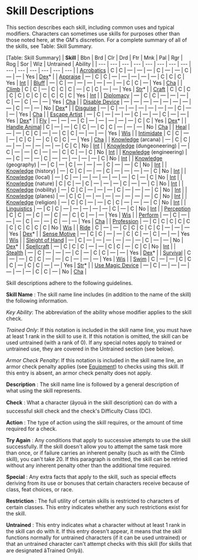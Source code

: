 # Skill Descriptions

This section describes each skill, including common uses and typical modifiers. Characters can sometimes use skills for purposes other than those noted here, at the GM's discretion. For a complete summary of all of the skills, see Table: Skill Summary.

[Table: Skill Summary]
| **Skill** | Bbn | Brd | Clr | Drd | Ftr | Mnk | Pal | Rgr | Rog | Sor | Wiz | Untrained | Ability |
| --- | --- | --- | --- | --- | --- | --- | --- | --- | --- | --- | --- | --- | --- |
| [Acrobatics](skills/acrobatics.html#_acrobatics) | C | C | — | — | — | C | — | — | C | — | — | Yes | [Dex](gettingStarted.html#_dexterity)\* |
| [Appraise](skills/appraise.html#_appraise) | — | C | C | — | — | — | — | — | C | C | C | Yes | [Int](gettingStarted.html#_intelligence) |
| [Bluff](skills/bluff.html#_bluff) | — | C | — | — | — | — | — | — | C | C | — | Yes | [Cha](gettingStarted.html#_charisma-new) |
| [Climb](skills/climb.html#_climb) | C | C | — | C | C | C | — | C | C | — | — | Yes | [Str](gettingStarted.html#_strength)\* |
| [Craft](skills/craft.html#_craft) | C | C | C | C | C | C | C | C | C | C | C | Yes | [Int](gettingStarted.html#_intelligence) |
| [Diplomacy](skills/diplomacy.html#_diplomacy) | — | C | C | — | — | — | C | — | C | — | — | Yes | [Cha](gettingStarted.html#_charisma-new) |
| [Disable Device](skills/disableDevice.html#_disable-device) | — | — | — | — | — | — | — | — | C | — | — | No | [Dex](gettingStarted.html#_dexterity)\* |
| [Disguise](skills/disguise.html#_disguise) | — | C | — | — | — | — | — | — | C | — | — | Yes | [Cha](gettingStarted.html#_charisma-new) |
| [Escape Artist](skills/escapeArtist.html#_escape-artist) | — | C | — | — | — | C | — | — | C | — | — | Yes | [Dex](gettingStarted.html#_dexterity)\* |
| [Fly](skills/fly.html#_fly) | — | — | — | C | — | — | — | — | — | C | C | Yes | [Dex](gettingStarted.html#_dexterity)\* |
| [Handle Animal](skills/handleAnimal.html#_handle-animal) | C | — | — | C | C | — | C | C | — | — | — | No | [Cha](gettingStarted.html#_charisma-new) |
| [Heal](skills/heal.html#_heal) | — | — | C | C | — | — | C | C | — | — | — | Yes | [Wis](gettingStarted.html#_wisdom) |
| [Intimidate](skills/intimidate.html#_intimidate) | C | C | — | — | C | C | — | C | C | C | — | Yes | [Cha](gettingStarted.html#_charisma-new) |
| [Knowledge](skills/knowledge.html#_knowledge) (arcana) | — | C | C | — | — | — | — | — | — | C | C | No | [Int](gettingStarted.html#_intelligence) |
| [Knowledge](skills/knowledge.html#_knowledge) (dungeoneering) | — | C | — | — | C | — | — | C | C | — | C | No | [Int](gettingStarted.html#_intelligence) |
| [Knowledge](skills/knowledge.html#_knowledge) (engineering) | — | C | — | — | C | — | — | — | — | — | C | No | [Int](gettingStarted.html#_intelligence) |
| [Knowledge](skills/knowledge.html#_knowledge) (geography) | — | C | — | C | — | — | — | C | — | — | C | No | [Int](gettingStarted.html#_intelligence) |
| [Knowledge](skills/knowledge.html#_knowledge) (history) | — | C | C | — | — | C | — | — | — | — | C | No | [Int](gettingStarted.html#_intelligence) |
| [Knowledge](skills/knowledge.html#_knowledge) (local) | — | C | — | — | — | — | — | — | C | — | C | No | [Int](gettingStarted.html#_intelligence) |
| [Knowledge](skills/knowledge.html#_knowledge) (nature) | C | C | — | C | — | — | — | C | — | — | C | No | [Int](gettingStarted.html#_intelligence) |
| [Knowledge](skills/knowledge.html#_knowledge) (nobility) | — | C | C | — | — | — | C | — | — | — | C | No | [Int](gettingStarted.html#_intelligence) |
| [Knowledge](skills/knowledge.html#_knowledge) (planes) | — | C | C | — | — | — | — | — | — | — | C | No | [Int](gettingStarted.html#_intelligence) |
| [Knowledge](skills/knowledge.html#_knowledge) (religion) | — | C | C | — | — | C | C | — | — | — | C | No | [Int](gettingStarted.html#_intelligence) |
| [Linguistics](skills/linguistics.html#_linguistics) | — | C | C | — | — | — | — | — | C | — | C | No | [Int](gettingStarted.html#_intelligence) |
| [Perception](skills/perception.html#_perception) | C | C | — | C | — | C | — | C | C | — | — | Yes | [Wis](gettingStarted.html#_wisdom) |
| [Perform](skills/perform.html#_perform) | — | C | — | — | — | C | — | — | C | — | — | Yes | [Cha](gettingStarted.html#_charisma-new) |
| [Profession](skills/profession.html#_profession) | — | C | C | C | C | C | C | C | C | C | C | No | [Wis](gettingStarted.html#_wisdom) |
| [Ride](skills/ride.html#_ride) | C | — | — | C | C | C | C | C | — | — | — | Yes | [Dex](gettingStarted.html#_dexterity)\* |
| [Sense Motive](skills/senseMotive.html#_sense-motive) | — | C | C | — | — | C | C | — | C | — | — | Yes | [Wis](gettingStarted.html#_wisdom) |
| [Sleight of Hand](skills/sleightOfHand.html#_sleight-of-hand) | — | C | — | — | — | — | — | — | C | — | — | No | [Dex](gettingStarted.html#_dexterity)\* |
| [Spellcraft](skills/spellcraft.html#_spellcraft) | — | C | C | C | — | — | C | C | — | C | C | No | [Int](gettingStarted.html#_intelligence) |
| [Stealth](skills/stealth.html#_stealth) | — | C | — | — | — | C | — | C | C | — | — | Yes | [Dex](gettingStarted.html#_dexterity)\* |
| [Survival](skills/survival.html#_survival) | C | — | — | C | C | — | — | C | — | — | — | Yes | [Wis](gettingStarted.html#_wisdom) |
| [Swim](skills/swim.html#_swim) | C | — | — | C | C | C | — | C | C | — | — | Yes | [Str](gettingStarted.html#_strength)\* |
| [Use Magic Device](skills/useMagicDevice.html#_use-magic-device) | — | C | — | — | — | — | — | — | C | C | — | No | [Cha](gettingStarted.html#_charisma-new) |

Skill descriptions adhere to the following guidelines.

**Skill Name** : The skill name line includes (in addition to the name of the skill) the following information.

_Key Ability_: The abbreviation of the ability whose modifier applies to the skill check.

  
  

_Trained Only_: If this notation is included in the skill name line, you must have at least 1 rank in the skill to use it. If this notation is omitted, the skill can be used untrained (with a rank of 0). If any special notes apply to trained or untrained use, they are covered in the Untrained section (see below).

  
  

_Armor Check Penalty_: If this notation is included in the skill name line, an armor check penalty applies (see [Equipment](equipment.html)) to checks using this skill. If this entry is absent, an armor check penalty does not apply.

**Description** : The skill name line is followed by a general description of what using the skill represents.

**Check** : What a character (âyouâ in the skill description) can do with a successful skill check and the check's Difficulty Class (DC).

**Action** : The type of action using the skill requires, or the amount of time required for a check.

**Try Again** : Any conditions that apply to successive attempts to use the skill successfully. If the skill doesn't allow you to attempt the same task more than once, or if failure carries an inherent penalty (such as with the Climb skill), you can't take 20. If this paragraph is omitted, the skill can be retried without any inherent penalty other than the additional time required.

**Special** : Any extra facts that apply to the skill, such as special effects deriving from its use or bonuses that certain characters receive because of class, feat choices, or race.

**Restriction** : The full utility of certain skills is restricted to characters of certain classes. This entry indicates whether any such restrictions exist for the skill.

**Untrained** : This entry indicates what a character without at least 1 rank in the skill can do with it. If this entry doesn't appear, it means that the skill functions normally for untrained characters (if it can be used untrained) or that an untrained character can't attempt checks with this skill (for skills that are designated âTrained Onlyâ).

